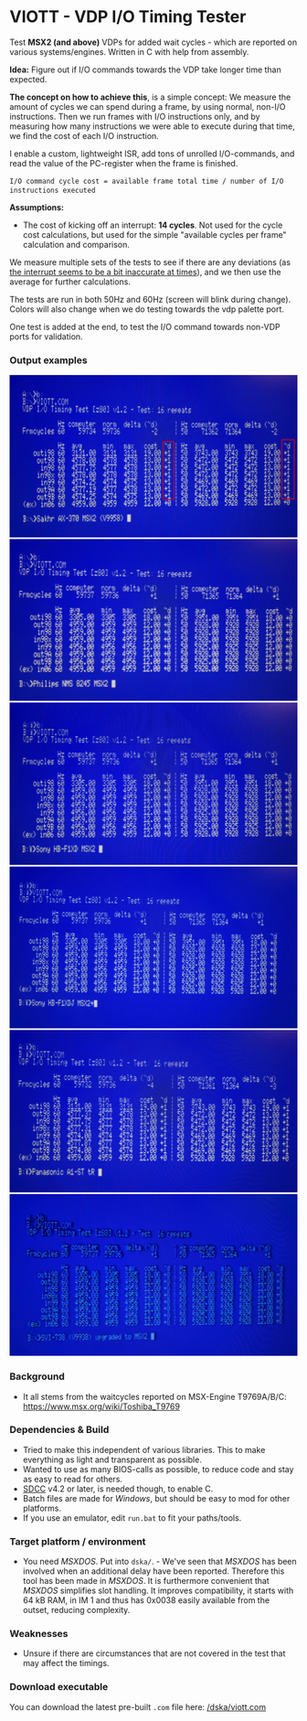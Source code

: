 # VIOTT - VDP I/O Timing Tester
Test **MSX2 (and above)** VDPs for added wait cycles - which are reported on various systems/engines. Written in C with help from assembly.

**Idea:** Figure out if I/O commands towards the VDP take longer time than expected.

**The concept on how to achieve this**, is a simple concept: We measure the amount of cycles we can spend during a frame, by using normal, non-I/O instructions. Then we run frames with I/O instructions only, and by measuring how many instructions we were able to execute during that time, we find the cost of each I/O instruction.

I enable a custom, lightweight ISR, add tons of unrolled I/O-commands, and read the value of the PC-register when the frame is finished.

    I/O command cycle cost = available frame total time / number of I/O instructions executed

**Assumptions:**
* The cost of kicking off an interrupt: **14 cycles**. Not used for the cycle cost calculations, but used for the simple "available cycles per frame" calculation and comparison.

We measure multiple sets of the tests to see if there are any deviations (as [the interrupt seems to be a bit inaccurate at times](https://www.msx.org/forum/msx-talk/hardware/msx-engine-t9769b-does-it-really-add-2-wait-cycles#comment-470398)), and we then use the average for further calculations.

The tests are run in both 50Hz and 60Hz (screen will blink during change). Colors will also change when we do testing towards the vdp palette port.

One test is added at the end, to test the I/O command towards non-VDP ports for validation.

### Output examples ###

<img src="https://raw.githubusercontent.com/bengalack/viott/refs/heads/main/img/AX-370_2.JPEG" />
<img src="https://raw.githubusercontent.com/bengalack/viott/refs/heads/main/img/NMS-8245.JPEG" />
<img src="https://raw.githubusercontent.com/bengalack/viott/refs/heads/main/img/HB-F1XD_2.JPEG" />
<img src="https://raw.githubusercontent.com/bengalack/viott/refs/heads/main/img/HB-F1XDJ.JPEG" />
<img src="https://raw.githubusercontent.com/bengalack/viott/refs/heads/main/img/A1-ST_2.JPEG" />
<img src="https://raw.githubusercontent.com/bengalack/viott/refs/heads/main/img/SVI-738_2.JPEG" />

### Background ###
* It all stems from the waitcycles reported on MSX-Engine T9769A/B/C: https://www.msx.org/wiki/Toshiba_T9769 

### Dependencies & Build ##
* Tried to make this independent of various libraries. This to make everything as light and transparent as possible.
* Wanted to use as many BIOS-calls as possible, to reduce code and stay as easy to read for others.
* [SDCC](https://sdcc.sourceforge.net/) v4.2 or later, is needed though, to enable C.
* Batch files are made for *Windows*, but should be easy to mod for other platforms. 
* If you use an emulator, edit `run.bat` to fit your paths/tools.

### Target platform / environment ###
* You need *MSXDOS*. Put into `dska/`. - We've seen that *MSXDOS* has been involved when an additional delay have been reported. Therefore this tool has been made in *MSXDOS*. It is furthermore convenient that *MSXDOS* simplifies slot handling. It improves compatibility, it starts with 64 kB RAM, in IM 1 and thus has 0x0038 easily available from the outset, reducing complexity.

### Weaknesses ###
* Unsure if there are circumstances that are not covered in the test that may affect the timings.

### Download executable ###
You can download the latest pre-built `.com` file here: [/dska/viott.com](https://github.com/bengalack/viott/raw/refs/heads/main/dska/viott.com)
